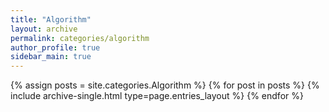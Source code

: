 ```yaml
---
title: "Algorithm"
layout: archive
permalink: categories/algorithm
author_profile: true
sidebar_main: true
---
```



{% assign posts = site.categories.Algorithm %}
{% for post in posts %} {% include archive-single.html type=page.entries_layout %} {% endfor %}
